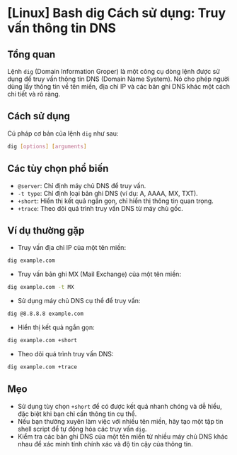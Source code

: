 # [Linux] Bash dig Cách sử dụng: Truy vấn thông tin DNS

## Tổng quan
Lệnh `dig` (Domain Information Groper) là một công cụ dòng lệnh được sử dụng để truy vấn thông tin DNS (Domain Name System). Nó cho phép người dùng lấy thông tin về tên miền, địa chỉ IP và các bản ghi DNS khác một cách chi tiết và rõ ràng.

## Cách sử dụng
Cú pháp cơ bản của lệnh `dig` như sau:

```bash
dig [options] [arguments]
```

## Các tùy chọn phổ biến
- `@server`: Chỉ định máy chủ DNS để truy vấn.
- `-t type`: Chỉ định loại bản ghi DNS (ví dụ: A, AAAA, MX, TXT).
- `+short`: Hiển thị kết quả ngắn gọn, chỉ hiển thị thông tin quan trọng.
- `+trace`: Theo dõi quá trình truy vấn DNS từ máy chủ gốc.

## Ví dụ thường gặp
- Truy vấn địa chỉ IP của một tên miền:

```bash
dig example.com
```

- Truy vấn bản ghi MX (Mail Exchange) của một tên miền:

```bash
dig example.com -t MX
```

- Sử dụng máy chủ DNS cụ thể để truy vấn:

```bash
dig @8.8.8.8 example.com
```

- Hiển thị kết quả ngắn gọn:

```bash
dig example.com +short
```

- Theo dõi quá trình truy vấn DNS:

```bash
dig example.com +trace
```

## Mẹo
- Sử dụng tùy chọn `+short` để có được kết quả nhanh chóng và dễ hiểu, đặc biệt khi bạn chỉ cần thông tin cụ thể.
- Nếu bạn thường xuyên làm việc với nhiều tên miền, hãy tạo một tập tin shell script để tự động hóa các truy vấn `dig`.
- Kiểm tra các bản ghi DNS của một tên miền từ nhiều máy chủ DNS khác nhau để xác minh tính chính xác và độ tin cậy của thông tin.
